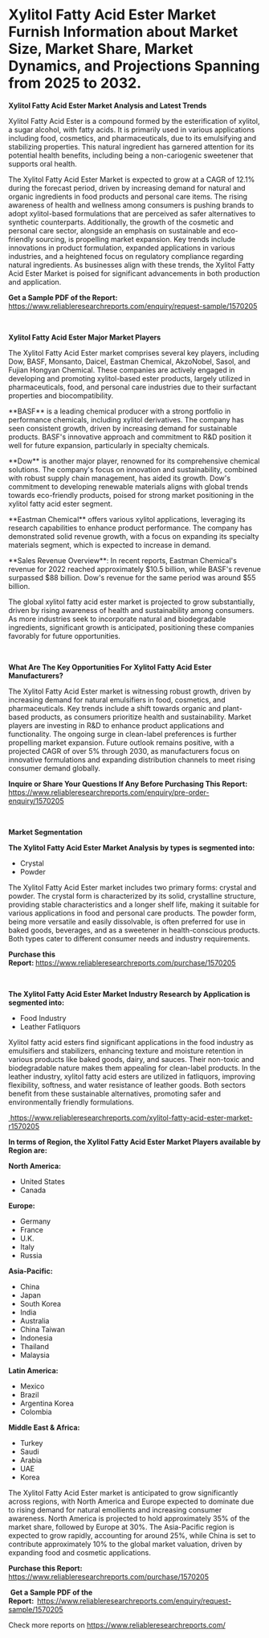 <p><h1>Xylitol Fatty Acid Ester Market Furnish Information about Market Size, Market Share, Market Dynamics, and Projections Spanning from 2025 to 2032.</h1></p><p><strong>Xylitol Fatty Acid Ester Market Analysis and Latest Trends</strong></p>
<p><p>Xylitol Fatty Acid Ester is a compound formed by the esterification of xylitol, a sugar alcohol, with fatty acids. It is primarily used in various applications including food, cosmetics, and pharmaceuticals, due to its emulsifying and stabilizing properties. This natural ingredient has garnered attention for its potential health benefits, including being a non-cariogenic sweetener that supports oral health.</p><p>The Xylitol Fatty Acid Ester Market is expected to grow at a CAGR of 12.1% during the forecast period, driven by increasing demand for natural and organic ingredients in food products and personal care items. The rising awareness of health and wellness among consumers is pushing brands to adopt xylitol-based formulations that are perceived as safer alternatives to synthetic counterparts. Additionally, the growth of the cosmetic and personal care sector, alongside an emphasis on sustainable and eco-friendly sourcing, is propelling market expansion. Key trends include innovations in product formulation, expanded applications in various industries, and a heightened focus on regulatory compliance regarding natural ingredients. As businesses align with these trends, the Xylitol Fatty Acid Ester Market is poised for significant advancements in both production and application.</p></p>
<p><strong>Get a Sample PDF of the Report:&nbsp;</strong> <a href="https://www.reliableresearchreports.com/enquiry/request-sample/1570205?utm_campaign=2298&utm_medium=2&utm_source=Github&utm_content=ia&utm_term=25032025&utm_id=xylitol-fatty-acid-ester">https://www.reliableresearchreports.com/enquiry/request-sample/1570205</a></p>
<p>&nbsp;</p>
<p><strong>Xylitol Fatty Acid Ester Major Market Players</strong></p>
<p><p>The Xylitol Fatty Acid Ester market comprises several key players, including Dow, BASF, Monsanto, Daicel, Eastman Chemical, AkzoNobel, Sasol, and Fujian Hongyan Chemical. These companies are actively engaged in developing and promoting xylitol-based ester products, largely utilized in pharmaceuticals, food, and personal care industries due to their surfactant properties and biocompatibility.</p><p>**BASF** is a leading chemical producer with a strong portfolio in performance chemicals, including xylitol derivatives. The company has seen consistent growth, driven by increasing demand for sustainable products. BASF's innovative approach and commitment to R&D position it well for future expansion, particularly in specialty chemicals.</p><p>**Dow** is another major player, renowned for its comprehensive chemical solutions. The company's focus on innovation and sustainability, combined with robust supply chain management, has aided its growth. Dow's commitment to developing renewable materials aligns with global trends towards eco-friendly products, poised for strong market positioning in the xylitol fatty acid ester segment.</p><p>**Eastman Chemical** offers various xylitol applications, leveraging its research capabilities to enhance product performance. The company has demonstrated solid revenue growth, with a focus on expanding its specialty materials segment, which is expected to increase in demand.</p><p>**Sales Revenue Overview**: In recent reports, Eastman Chemical's revenue for 2022 reached approximately $10.5 billion, while BASF's revenue surpassed $88 billion. Dow's revenue for the same period was around $55 billion. </p><p>The global xylitol fatty acid ester market is projected to grow substantially, driven by rising awareness of health and sustainability among consumers. As more industries seek to incorporate natural and biodegradable ingredients, significant growth is anticipated, positioning these companies favorably for future opportunities.</p></p>
<p>&nbsp;</p>
<p><strong>What Are The Key Opportunities For Xylitol Fatty Acid Ester Manufacturers?</strong></p>
<p><p>The Xylitol Fatty Acid Ester market is witnessing robust growth, driven by increasing demand for natural emulsifiers in food, cosmetics, and pharmaceuticals. Key trends include a shift towards organic and plant-based products, as consumers prioritize health and sustainability. Market players are investing in R&D to enhance product applications and functionality. The ongoing surge in clean-label preferences is further propelling market expansion. Future outlook remains positive, with a projected CAGR of over 5% through 2030, as manufacturers focus on innovative formulations and expanding distribution channels to meet rising consumer demand globally.</p></p>
<p><strong>Inquire or Share Your Questions If Any Before Purchasing This Report:</strong> <a href="https://www.reliableresearchreports.com/enquiry/pre-order-enquiry/1570205?utm_campaign=2298&utm_medium=2&utm_source=Github&utm_content=ia&utm_term=25032025&utm_id=xylitol-fatty-acid-ester">https://www.reliableresearchreports.com/enquiry/pre-order-enquiry/1570205</a></p>
<p>&nbsp;</p>
<p><strong>Market Segmentation</strong></p>
<p><strong>The Xylitol Fatty Acid Ester Market Analysis by types is segmented into:</strong></p>
<p><ul><li>Crystal</li><li>Powder</li></ul></p>
<p><p>The Xylitol Fatty Acid Ester market includes two primary forms: crystal and powder. The crystal form is characterized by its solid, crystalline structure, providing stable characteristics and a longer shelf life, making it suitable for various applications in food and personal care products. The powder form, being more versatile and easily dissolvable, is often preferred for use in baked goods, beverages, and as a sweetener in health-conscious products. Both types cater to different consumer needs and industry requirements.</p></p>
<p><strong>Purchase this Report:&nbsp;</strong><a href="https://www.reliableresearchreports.com/purchase/1570205?utm_campaign=2298&utm_medium=2&utm_source=Github&utm_content=ia&utm_term=25032025&utm_id=xylitol-fatty-acid-ester">https://www.reliableresearchreports.com/purchase/1570205</a></p>
<p>&nbsp;</p>
<p><strong>The Xylitol Fatty Acid Ester Market Industry Research by Application is segmented into:</strong></p>
<p><ul><li>Food Industry</li><li>Leather Fatliquors</li></ul></p>
<p><p>Xylitol fatty acid esters find significant applications in the food industry as emulsifiers and stabilizers, enhancing texture and moisture retention in various products like baked goods, dairy, and sauces. Their non-toxic and biodegradable nature makes them appealing for clean-label products. In the leather industry, xylitol fatty acid esters are utilized in fatliquors, improving flexibility, softness, and water resistance of leather goods. Both sectors benefit from these sustainable alternatives, promoting safer and environmentally friendly formulations.</p></p>
<p><a href="https://www.reliableresearchreports.com/xylitol-fatty-acid-ester-market-r1570205?utm_campaign=2298&utm_medium=2&utm_source=Github&utm_content=ia&utm_term=25032025&utm_id=xylitol-fatty-acid-ester">&nbsp;https://www.reliableresearchreports.com/xylitol-fatty-acid-ester-market-r1570205</a></p>
<p><strong>In terms of Region, the Xylitol Fatty Acid Ester Market Players available by Region are:</strong></p>
<p>
    <p> <strong> North America: </strong>
        <ul>
            <li>United States</li>
            <li>Canada</li>
        </ul>
        </p> 
    <p> <strong> Europe: </strong>
        <ul>
            <li>Germany</li>
            <li>France</li>
            <li>U.K.</li>
            <li>Italy</li>
            <li>Russia</li>
        </ul>
        </p> 
    <p> <strong> Asia-Pacific: </strong>
        <ul>
            <li>China</li>
            <li>Japan</li>
            <li>South Korea</li>
            <li>India</li>
            <li>Australia</li>
            <li>China Taiwan</li>
            <li>Indonesia</li>
            <li>Thailand</li>
            <li>Malaysia</li>
        </ul>
        </p> 
    <p> <strong> Latin America: </strong>
        <ul>
            <li>Mexico</li>
            <li>Brazil</li>
            <li>Argentina Korea</li>
            <li>Colombia</li>
        </ul>
        </p> 
    <p> <strong> Middle East & Africa: </strong>
        <ul>
            <li>Turkey</li>
            <li>Saudi</li>
            <li>Arabia</li>
            <li>UAE</li>
            <li>Korea</li>
        </ul>
    </p>
    </p>
<p><p>The Xylitol Fatty Acid Ester market is anticipated to grow significantly across regions, with North America and Europe expected to dominate due to rising demand for natural emollients and increasing consumer awareness. North America is projected to hold approximately 35% of the market share, followed by Europe at 30%. The Asia-Pacific region is expected to grow rapidly, accounting for around 25%, while China is set to contribute approximately 10% to the global market valuation, driven by expanding food and cosmetic applications.</p></p>
<p><strong>Purchase this Report: </strong><a href="https://www.reliableresearchreports.com/purchase/1570205?utm_campaign=2298&utm_medium=2&utm_source=Github&utm_content=ia&utm_term=25032025&utm_id=xylitol-fatty-acid-ester">https://www.reliableresearchreports.com/purchase/1570205</a></p>
<p>&nbsp;<strong>Get a Sample PDF of the Report:&nbsp;&nbsp;</strong><a href="https://www.reliableresearchreports.com/enquiry/request-sample/1570205?utm_campaign=2298&utm_medium=2&utm_source=Github&utm_content=ia&utm_term=25032025&utm_id=xylitol-fatty-acid-ester">https://www.reliableresearchreports.com/enquiry/request-sample/1570205</a></p>
<p><strong></strong></p>
<p>Check more reports on <a href="https://www.reliableresearchreports.com/?utm_campaign=2298&utm_medium=2&utm_source=Github&utm_content=ia&utm_term=25032025&utm_id=xylitol-fatty-acid-ester">https://www.reliableresearchreports.com/</a></p>